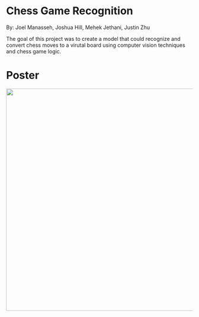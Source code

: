 # Chess Game Recognition

By: Joel Manasseh, Joshua Hill, Mehek Jethani, Justin Zhu

The goal of this project was to create a model that could recognize and convert chess moves to a virutal board using computer vision techniques and chess game logic.

# Poster

<img width=600 src=https://github.com/jmanasseh29/Chess-Game-Recognition/assets/77897570/84c7854e-c433-4d6f-97a2-a2a5584afd76>
